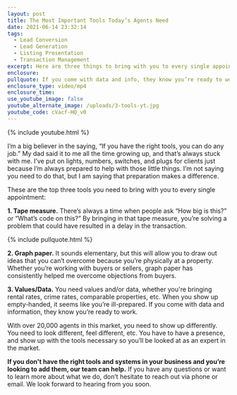 ```yaml
---
layout: post
title: The Most Important Tools Today’s Agents Need
date: 2021-06-14 23:32:14
tags:
  - Lead Conversion
  - Lead Generation
  - Listing Presentation
  - Transaction Management
excerpt: Here are three things to bring with you to every single appointment.
enclosure:
pullquote: If you come with data and info, they know you’re ready to work.
enclosure_type: video/mp4
enclosure_time:
use_youtube_image: false
youtube_alternate_image: /uploads/3-tools-yt.jpg
youtube_code: cVacf-HQ_v0
---
```

{% include youtube.html %}

I’m a big believer in the saying, “If you have the right tools, you can do any job.” My dad said it to me all the time growing up, and that’s always stuck with me. I’ve put on lights, numbers, switches, and plugs for clients just because I’m always prepared to help with those little things. I’m not saying you need to do that, but I am saying that preparation makes a difference.&nbsp;

These are the top three tools you need to bring with you to every single appointment:

**1\. Tape measure.** There’s always a time when people ask “How big is this?” or “What’s code on this?” By bringing in that tape measure, you’re solving a problem that could have resulted in a delay in the transaction.

{% include pullquote.html %}

**2\. Graph paper.** It sounds elementary, but this will allow you to draw out ideas that you can’t overcome because you’re physically at a property. Whether you’re working with buyers or sellers, graph paper has consistently helped me overcome objections from buyers.

**3\. Values/Data.** You need values and/or data, whether you're bringing rental rates, crime rates, comparable properties, etc. When you show up empty-handed, it seems like you’re ill-prepared. If you come with data and information, they know you’re ready to work.

With over 20,000 agents in this market, you need to show up differently. You need to look different, feel different, etc. You have to have a presence, and show up with the tools necessary so you’ll be looked at as an expert in the market.

**If you don't have the right tools and systems in your business and you’re looking to add them, our team can help.** If you have any questions or want to learn more about what we do, don’t hesitate to reach out via phone or email. We look forward to hearing from you soon.
